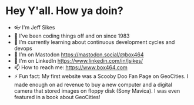 # Hey Y'all.  How ya doin?

- 👓 I'm Jeff Sikes
- 👾 I've been coding things off and on since 1983
- 🌱 I’m currently learning about continuous development cycles and devops
- 🤔 I’m on Mastodon https://mastodon.social/@box464
- 💬 I'm on LinkedIn https://www.linkedin.com/in/jsikes/
- 📫 How to reach me: https://www.box464.com
- ⚡ Fun fact: My first website was a Scooby Doo Fan Page on GeoCities. I made enough on ad revenue to buy a new computer and a digital camera that stored images on floppy disk (Sony Mavica).  I was even featured in a book about GeoCities!  

